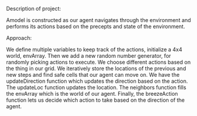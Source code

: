 Description of project:

Amodel is constructed as our agent navigates through the environment and performs its
actions based on the precepts and state of the environment.


Approach:


We define multiple variables to keep track of the actions, initialize a 4x4 world,
envArray. Then we add a new random number generator, for randomly picking actions
to execute. We choose different actions based on the thing in our grid. We iteratively
store the locations of the previous and new steps and find safe cells that our agent can
move on. We have the updateDirection function which updates the direction based on
the action. The updateLoc function updates the location. The neighbors function fills the
envArray which is the world of our agent. Finally, the breezeAction function lets us
decide which action to take based on the direction of the agent.
